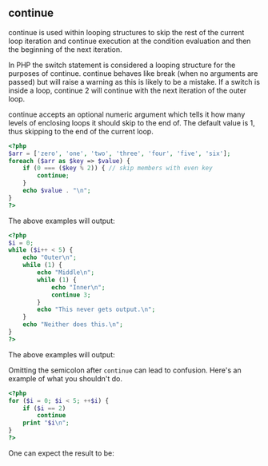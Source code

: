 
 
## continue
 

 
 continue is used within looping structures to skip the rest of the current loop iteration and continue execution at the condition evaluation and then the beginning of the next iteration. 
 
<div class="note">
     
 In PHP the switch statement is considered a looping structure for the purposes of continue. continue behaves like break (when no arguments are passed) but will raise a warning as this is likely to be a mistake. If a switch is inside a loop, continue 2 will continue with the next iteration of the outer loop. 
 
</div>
 
 continue accepts an optional numeric argument which tells it how many levels of enclosing loops it should skip to the end of. The default value is 1, thus skipping to the end of the current loop. 
 
  

```php
<?php
$arr = ['zero', 'one', 'two', 'three', 'four', 'five', 'six'];
foreach ($arr as $key => $value) {
    if (0 === ($key % 2)) { // skip members with even key
        continue;
    }
    echo $value . "\n";
}
?>
```
 
The above examples will output:
 
<!-- start screen -->
<!--


one
three
five

   
-->
 

```php
<?php
$i = 0;
while ($i++ < 5) {
    echo "Outer\n";
    while (1) {
        echo "Middle\n";
        while (1) {
            echo "Inner\n";
            continue 3;
        }
        echo "This never gets output.\n";
    }
    echo "Neither does this.\n";
}
?>
```
 
The above examples will output:
 
<!-- start screen -->
<!--


Outer
Middle
Inner
Outer
Middle
Inner
Outer
Middle
Inner
Outer
Middle
Inner
Outer
Middle
Inner

   
-->
  
 
 Omitting the semicolon after `continue` can lead to confusion. Here's an example of what you shouldn't do. 
 
  

```php
<?php
for ($i = 0; $i < 5; ++$i) {
    if ($i == 2)
        continue
    print "$i\n";
}
?>
```
 
 One can expect the result to be: 
 
<!-- start screen -->
<!--


0
1
3
4

   
-->
  
 
 <!-- start table -->
<!--

   Changelog for continue
   
    
     
      TODO
      TODO
     
    
    
     
      7.3.0
      
       continue within a switch that is attempting to act like a break statement for the 
       switch will trigger an E_WARNING.
      
     
    
   
  
--> 

